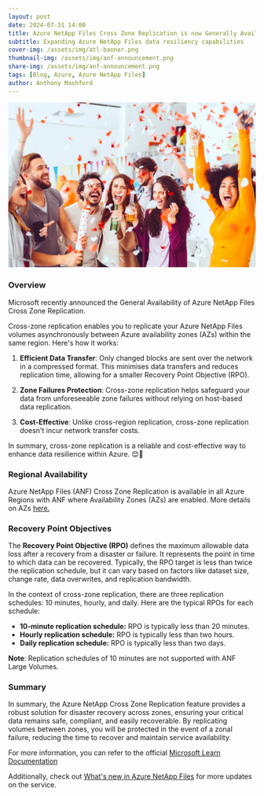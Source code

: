 ```yaml
---
layout: post
date: 2024-07-31 14:00
title: Azure NetApp Files Cross Zone Replication is now Generally Available
subtitle: Expanding Azure NetApp Files data resiliency capabilities
cover-img: /assets/img/atl-banner.png
thumbnail-img: /assets/img/anf-announcement.png
share-img: /assets/img/anf-announcement.png
tags: [Blog, Azure, Azure NetApp Files]
author: Anthony Mashford
---
```


![](/assets/img/celebration.jpeg)

### Overview
Microsoft recently announced the General Availability of Azure NetApp Files Cross Zone Replication.

Cross-zone replication enables you to replicate your Azure NetApp Files volumes asynchronously between Azure availability zones (AZs) within the same region. Here's how it works:

1. **Efficient Data Transfer**: Only changed blocks are sent over the network in a compressed format. This minimises data transfers and reduces replication time, allowing for a smaller Recovery Point Objective (RPO).

2. **Zone Failures Protection**: Cross-zone replication helps safeguard your data from unforeseeable zone failures without relying on host-based data replication.

3. **Cost-Effective**: Unlike cross-region replication, cross-zone replication doesn't incur network transfer costs.

In summary, cross-zone replication is a reliable and cost-effective way to enhance data resilience within Azure. 😊🚀

### Regional Availability
Azure NetApp Files (ANF) Cross Zone Replication is available in all Azure Regions with ANF where Availability Zones (AZs) are enabled. More details on AZs [here.](https://learn.microsoft.com/en-us/azure/reliability/availability-zones-overview?tabs=azure-cli#azure-regions-with-availability-zones)

### Recovery Point Objectives

The **Recovery Point Objective (RPO)** defines the maximum allowable data loss after a recovery from a disaster or failure. It represents the point in time to which data can be recovered. Typically, the RPO target is less than twice the replication schedule, but it can vary based on factors like dataset size, change rate, data overwrites, and replication bandwidth.

In the context of cross-zone replication, there are three replication schedules: 10 minutes, hourly, and daily. Here are the typical RPOs for each schedule:

- **10-minute replication schedule:** RPO is typically less than 20 minutes.
- **Hourly replication schedule:** RPO is typically less than two hours.
- **Daily replication schedule:** RPO is typically less than two days.

**Note**: Replication schedules of 10 minutes are not supported with ANF Large Volumes.

### Summary
In summary, the Azure NetApp Cross Zone Replication feature provides a robust solution for disaster recovery across zones, ensuring your critical data remains safe, compliant, and easily recoverable. By replicating volumes between zones, you will be protected in the event of a zonal failure, reducing the time to recover and maintain service availability.

For more information, you can refer to the official [Microsoft Learn Documentation](https://learn.microsoft.com/en-us/azure/azure-netapp-files/cross-zone-replication-introduction)

Additionally, check out [What's new in Azure NetApp Files](https://learn.microsoft.com/en-us/azure/azure-netapp-files/whats-new) for more updates on the service.



